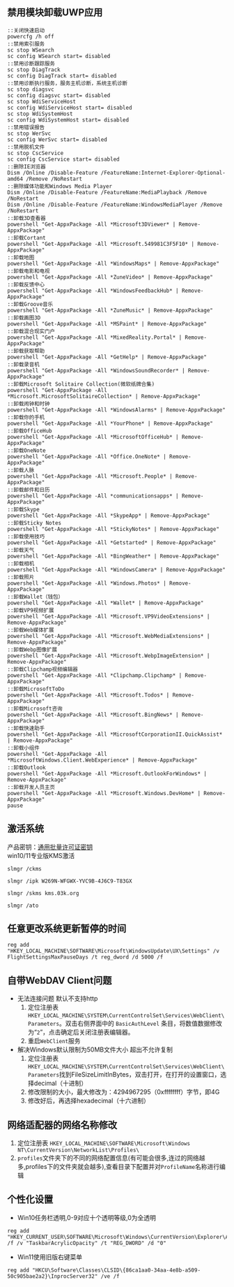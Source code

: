 ## 禁用模块卸载UWP应用
```batch
::关闭快速启动
powercfg /h off
::禁用索引服务
sc stop WSearch
sc config WSearch start= disabled
::禁用诊断跟踪服务
sc stop DiagTrack
sc config DiagTrack start= disabled
::禁用诊断执行服务，服务主机诊断，系统主机诊断
sc stop diagsvc
sc config diagsvc start= disabled
sc stop WdiServiceHost
sc config WdiServiceHost start= disabled
sc stop WdiSystemHost
sc config WdiSystemHost start= disabled
::禁用错误报告
sc stop WerSvc
sc config WerSvc start= disabled
::禁用脱机文件
sc stop CscService
sc config CscService start= disabled
::删除IE浏览器
Dism /Online /Disable-Feature /FeatureName:Internet-Explorer-Optional-amd64 /Remove /NoRestart
::删除媒体功能和Windows Media Player
Dism /Online /Disable-Feature /FeatureName:MediaPlayback /Remove /NoRestart
Dism /Online /Disable-Feature /FeatureName:WindowsMediaPlayer /Remove /NoRestart
::卸载3D查看器
powershell "Get-AppxPackage -All *Microsoft3DViewer* | Remove-AppxPackage"
::卸载Cortant
powershell "Get-AppxPackage -All *Microsoft.549981C3F5F10* | Remove-AppxPackage"
::卸载地图
powershell "Get-AppxPackage -All *WindowsMaps* | Remove-AppxPackage"
::卸载电影和电视
powershell "Get-AppxPackage -All *ZuneVideo* | Remove-AppxPackage"
::卸载反馈中心
powershell "Get-AppxPackage -All *WindowsFeedbackHub* | Remove-AppxPackage"
::卸载Groove音乐
powershell "Get-AppxPackage -All *ZuneMusic* | Remove-AppxPackage"
::卸载画图3D
powershell "Get-AppxPackage -All *MSPaint* | Remove-AppxPackage"
::卸载混合现实门户
powershell "Get-AppxPackage -All *MixedReality.Portal* | Remove-AppxPackage"
::卸载获取帮助
powershell "Get-AppxPackage -All *GetHelp* | Remove-AppxPackage"
::卸载录音机
powershell "Get-AppxPackage -All *WindowsSoundRecorder* | Remove-AppxPackage"
::卸载Microsoft Solitaire Collection(微软纸牌合集)
powershell "Get-AppxPackage -All *Microsoft.MicrosoftSolitaireCollection* | Remove-AppxPackage"
::卸载闹钟和时钟
powershell "Get-AppxPackage -All *WindowsAlarms* | Remove-AppxPackage"
::卸载你的手机
powershell "Get-AppxPackage -All *YourPhone* | Remove-AppxPackage"
::卸载OfficeHub
powershell "Get-AppxPackage -All *MicrosoftOfficeHub* | Remove-AppxPackage"
::卸载OneNote
powershell "Get-AppxPackage -All *Office.OneNote* | Remove-AppxPackage"
::卸载人脉
powershell "Get-AppxPackage -All *Microsoft.People* | Remove-AppxPackage"
::卸载邮件和日历
powershell "Get-AppxPackage -All *communicationsapps* | Remove-AppxPackage"
::卸载Skype
powershell "Get-AppxPackage -All *SkypeApp* | Remove-AppxPackage"
::卸载Sticky Notes
powershell "Get-AppxPackage -All *StickyNotes* | Remove-AppxPackage"
::卸载使用技巧
powershell "Get-AppxPackage -All *Getstarted* | Remove-AppxPackage"
::卸载天气
powershell "Get-AppxPackage -All *BingWeather* | Remove-AppxPackage"
::卸载相机
powershell "Get-AppxPackage -All *WindowsCamera* | Remove-AppxPackage"
::卸载照片
powershell "Get-AppxPackage -All *Windows.Photos* | Remove-AppxPackage"
::卸载Wallet（钱包）
powershell "Get-AppxPackage -All *Wallet* | Remove-AppxPackage"
::卸载VP9视频扩展
powershell "Get-AppxPackage -All *Microsoft.VP9VideoExtensions* | Remove-AppxPackage"
::卸载Web媒体扩展
powershell "Get-AppxPackage -All *Microsoft.WebMediaExtensions* | Remove-AppxPackage"
::卸载Webp图像扩展
powershell "Get-AppxPackage -All *Microsoft.WebpImageExtension* | Remove-AppxPackage"
::卸载Clipchamp视频编辑器
powershell "Get-AppxPackage -All *Clipchamp.Clipchamp* | Remove-AppxPackage"
::卸载MicrosoftToDo
powershell "Get-AppxPackage -All *Microsoft.Todos* | Remove-AppxPackage"
::卸载Microsoft咨询
powershell "Get-AppxPackage -All *Microsoft.BingNews* | Remove-AppxPackage"
::卸载快速助手
powershell "Get-AppxPackage -All *MicrosoftCorporationII.QuickAssist* | Remove-AppxPackage"
::卸载小组件
powershell "Get-AppxPackage -All *MicrosoftWindows.Client.WebExperience* | Remove-AppxPackage"
::卸载Outlook
powershell "Get-AppxPackage -All *Microsoft.OutlookForWindows* | Remove-AppxPackage"
::卸载开发人员主页
powershell "Get-AppxPackage -All *Microsoft.Windows.DevHome* | Remove-AppxPackage"
pause
```

## 激活系统
产品密钥：[通用批量许可证密钥](https://docs.microsoft.com/zh-cn/windows-server/get-started/kms-client-activation-keys#generic-volume-license-keys-gvlk)  
win10/11专业版KMS激活
```batch
slmgr /ckms

slmgr /ipk W269N-WFGWX-YVC9B-4J6C9-T83GX

slmgr /skms kms.03k.org

slmgr /ato
```

## 任意更改系统更新暂停的时间
```batch
reg add "HKEY_LOCAL_MACHINE\SOFTWARE\Microsoft\WindowsUpdate\UX\Settings" /v FlightSettingsMaxPauseDays /t reg_dword /d 5000 /f
```

## 自带WebDAV Client问题
- 无法连接问题 默认不支持http
    1. 定位注册表 `HKEY_LOCAL_MACHINE\SYSTEM\CurrentControlSet\Services\WebClient\Parameters`。双击右侧界面中的 `BasicAuthLevel` 条目，将数值数据修改为“`2`”，点击确定后关闭注册表编辑器。
    1. 重启`WebClient`服务
- 解决Windows默认限制为50MB文件大小 超出不允许复制
    1. 定位注册表 `HKEY_LOCAL_MACHINE\SYSTEM\CurrentControlSet\Services\WebClient\Parameters`找到FileSizeLimitInBytes，双击打开，在打开的设置窗口，选择decimal（十进制）
    1. 修改限制的大小，最大修改为：4294967295（0xffffffff）字节，即4G
    1. 修改好后，再选择hexadecimal（十六进制）

## 网络适配器的网络名称修改
1. 定位注册表 `HKEY_LOCAL_MACHINE\SOFTWARE\Microsoft\Windows NT\CurrentVersion\NetworkList\Profiles\`
1. `profiles`文件夹下的不同的网络配置信息(有可能会很多,连过的网络越多,profiles下的文件夹就会越多),查看目录下配置并对`ProfileName`名称进行编辑

## 个性化设置
- Win10任务栏透明,0-9对应十个透明等级,0为全透明
```batch
reg add "HKEY_CURRENT_USER\SOFTWARE\Microsoft\Windows\CurrentVersion\Explorer\Advanced" /f /v "TaskbarAcrylicOpacity" /t "REG_DWORD" /d "0"
```
- Win11使用旧版右键菜单
```batch
reg add "HKCU\Software\Classes\CLSID\{86ca1aa0-34aa-4e8b-a509-50c905bae2a2}\InprocServer32" /ve /f
```
